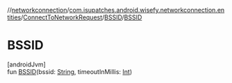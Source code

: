 //[networkconnection](../../../../index.md)/[com.isupatches.android.wisefy.networkconnection.entities](../../index.md)/[ConnectToNetworkRequest](../index.md)/[BSSID](index.md)/[BSSID](-b-s-s-i-d.md)

# BSSID

[androidJvm]\
fun [BSSID](-b-s-s-i-d.md)(bssid: [String](https://kotlinlang.org/api/latest/jvm/stdlib/kotlin/-string/index.html), timeoutInMillis: [Int](https://kotlinlang.org/api/latest/jvm/stdlib/kotlin/-int/index.html))
